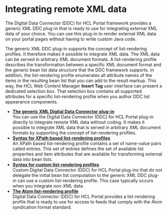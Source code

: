 # Integrating remote XML data

The Digital Data Connector \(DDC\) for HCL Portal framework provides a generic XML DDC plug-in that is ready to use for integrating external XML data of your choice. You can use this plug-in to render external XML data on your portal pages without having to write custom Java code.

The generic XML DDC plug-in supports the concept of list-rendering profiles. It therefore makes it possible to integrate XML data. The XML data can be served in arbitrary XML document formats. A list-rendering profile describes the transformation between a specific XML document format and the generic bean list data structure that the DDC framework supports. In addition, the list-rendering profile enumerates all attribute names of the items in the resulting bean list that you can add to the result markup. This way, the HCL Web Content Manager **Insert Tag** user interface can present a dedicated selection box. That selection box contains all supported attributes for a specific list-rendering profile when you author DDC list appearance components.

-   **[The generic XML Digital Data Connector plug-in](plrf_genrc_beanlst_provider.md)**  
You can use the Digital Data Connector \(DDC\) for HCL Portal plug-in directly to integrate remote XML data without coding. It makes it possible to integrate XML data that is served in arbitrary XML document formats by supporting the concept of list-rendering profiles.
-   **[Syntax for XPath based list-rendering profiles](../integrating_remote_xml_data/syntax_xpath_based_list_rendering_profiles/index.md)**  
An XPath based list-rendering profile contains a set of name-value pairs called entries. This set of entries defines the set of available list properties and item attributes that are available for transforming external data into bean lists.
-   **[Syntax for custom list-rendering profiles](plrf_lr_syntax4custom_profl.md)**  
Custom Digital Data Connector \(DDC\) for HCL Portal plug-ins that do not delegate the initial bean list computation to the generic XML DDC plug-in can use a custom list-rendering profile. This case typically occurs when you integrate non-XML data.
-   **[The Atom list-rendering profile](plrf_atom_lr_profl.md)**  
Digital Data Connector \(DDC\) for HCL Portal provides a list-rendering profile that is ready to use for access to feeds that comply with the Atom syndication format standard.


